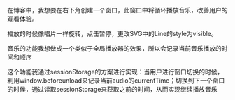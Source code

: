 在博客中，我想要在右下角创建一个窗口，此窗口中将循环播放音乐，改善用户的观看体验。

播放的时候像唱片一样旋转，点击暂停，更改SVG中的Line的style为visible。

音乐的功能我想做成一个类似于全局播放器的效果，所以会记录当前音乐播放的时间和顺序

这个功能我通过sessionStorage的方案进行实现：当用户进行窗口切换的时候，利用window.beforeunload来记录当前audio的currentTime；切换到下一个窗口的时候，通过读取sessionStorage来获取之前的时间，从而实现继续播放音乐
